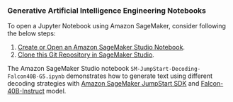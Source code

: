 ### Generative Artificial Intelligence Engineering Notebooks

To open a Jupyter Notebook using Amazon SageMaker, consider following the below steps:
1. [Create or Open an Amazon SageMaker Studio Notebook](https://docs.aws.amazon.com/sagemaker/latest/dg/notebooks-create-open.html).
2. [Clone this Git Repository in SageMaker Studio](https://docs.aws.amazon.com/sagemaker/latest/dg/studio-tasks-git.html).

The Amazon SageMaker Studio notebook `SM-JumpStart-Decoding-Falcon40B-G5.ipynb` demonstrates how to generate text using different decoding strategies with [Amazon SageMaker JumpStart SDK](https://sagemaker.readthedocs.io/en/v2.82.0/overview.html#use-prebuilt-models-with-sagemaker-jumpstart) and [Falcon-40B-Instruct](https://huggingface.co/tiiuae/falcon-40b-instruct) model.
